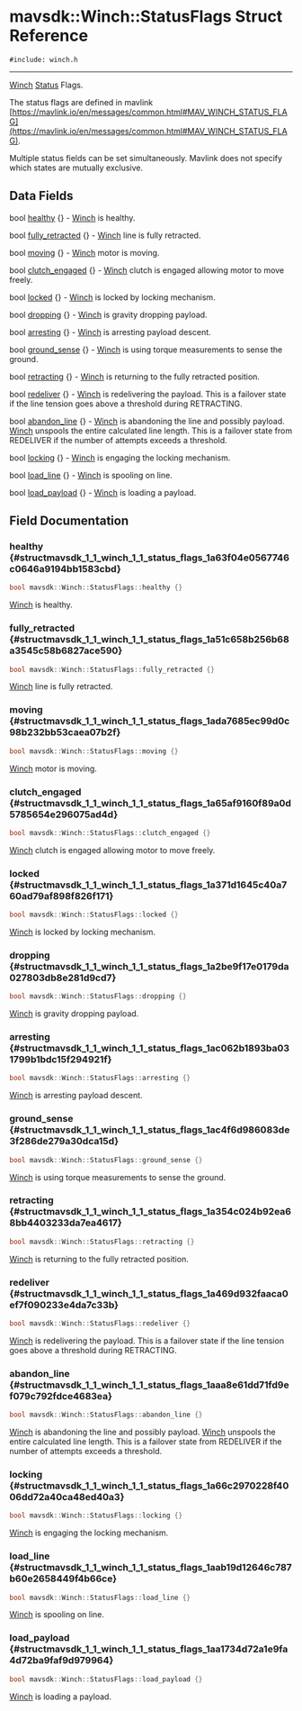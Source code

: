 # mavsdk::Winch::StatusFlags Struct Reference
`#include: winch.h`

----


[Winch](classmavsdk_1_1_winch.md) [Status](structmavsdk_1_1_winch_1_1_status.md) Flags. 


The status flags are defined in mavlink [https://mavlink.io/en/messages/common.html#MAV_WINCH_STATUS_FLAG](https://mavlink.io/en/messages/common.html#MAV_WINCH_STATUS_FLAG).


Multiple status fields can be set simultaneously. Mavlink does not specify which states are mutually exclusive. 


## Data Fields


bool [healthy](#structmavsdk_1_1_winch_1_1_status_flags_1a63f04e0567746c0646a9194bb1583cbd) {} - [Winch](classmavsdk_1_1_winch.md) is healthy.

bool [fully_retracted](#structmavsdk_1_1_winch_1_1_status_flags_1a51c658b256b68a3545c58b6827ace590) {} - [Winch](classmavsdk_1_1_winch.md) line is fully retracted.

bool [moving](#structmavsdk_1_1_winch_1_1_status_flags_1ada7685ec99d0c98b232bb53caea07b2f) {} - [Winch](classmavsdk_1_1_winch.md) motor is moving.

bool [clutch_engaged](#structmavsdk_1_1_winch_1_1_status_flags_1a65af9160f89a0d5785654e296075ad4d) {} - [Winch](classmavsdk_1_1_winch.md) clutch is engaged allowing motor to move freely.

bool [locked](#structmavsdk_1_1_winch_1_1_status_flags_1a371d1645c40a760ad79af898f826f171) {} - [Winch](classmavsdk_1_1_winch.md) is locked by locking mechanism.

bool [dropping](#structmavsdk_1_1_winch_1_1_status_flags_1a2be9f17e0179da027803db8e281d9cd7) {} - [Winch](classmavsdk_1_1_winch.md) is gravity dropping payload.

bool [arresting](#structmavsdk_1_1_winch_1_1_status_flags_1ac062b1893ba031799b1bdc15f294921f) {} - [Winch](classmavsdk_1_1_winch.md) is arresting payload descent.

bool [ground_sense](#structmavsdk_1_1_winch_1_1_status_flags_1ac4f6d986083de3f286de279a30dca15d) {} - [Winch](classmavsdk_1_1_winch.md) is using torque measurements to sense the ground.

bool [retracting](#structmavsdk_1_1_winch_1_1_status_flags_1a354c024b92ea68bb4403233da7ea4617) {} - [Winch](classmavsdk_1_1_winch.md) is returning to the fully retracted position.

bool [redeliver](#structmavsdk_1_1_winch_1_1_status_flags_1a469d932faaca0ef7f090233e4da7c33b) {} - [Winch](classmavsdk_1_1_winch.md) is redelivering the payload. This is a failover state if the line tension goes above a threshold during RETRACTING.

bool [abandon_line](#structmavsdk_1_1_winch_1_1_status_flags_1aaa8e61dd71fd9ef079c792fdce4683ea) {} - [Winch](classmavsdk_1_1_winch.md) is abandoning the line and possibly payload. [Winch](classmavsdk_1_1_winch.md) unspools the entire calculated line length. This is a failover state from REDELIVER if the number of attempts exceeds a threshold.

bool [locking](#structmavsdk_1_1_winch_1_1_status_flags_1a66c2970228f4006dd72a40ca48ed40a3) {} - [Winch](classmavsdk_1_1_winch.md) is engaging the locking mechanism.

bool [load_line](#structmavsdk_1_1_winch_1_1_status_flags_1aab19d12646c787b60e2658449f4b66ce) {} - [Winch](classmavsdk_1_1_winch.md) is spooling on line.

bool [load_payload](#structmavsdk_1_1_winch_1_1_status_flags_1aa1734d72a1e9fa4d72ba9faf9d979964) {} - [Winch](classmavsdk_1_1_winch.md) is loading a payload.


## Field Documentation


### healthy {#structmavsdk_1_1_winch_1_1_status_flags_1a63f04e0567746c0646a9194bb1583cbd}

```cpp
bool mavsdk::Winch::StatusFlags::healthy {}
```


[Winch](classmavsdk_1_1_winch.md) is healthy.


### fully_retracted {#structmavsdk_1_1_winch_1_1_status_flags_1a51c658b256b68a3545c58b6827ace590}

```cpp
bool mavsdk::Winch::StatusFlags::fully_retracted {}
```


[Winch](classmavsdk_1_1_winch.md) line is fully retracted.


### moving {#structmavsdk_1_1_winch_1_1_status_flags_1ada7685ec99d0c98b232bb53caea07b2f}

```cpp
bool mavsdk::Winch::StatusFlags::moving {}
```


[Winch](classmavsdk_1_1_winch.md) motor is moving.


### clutch_engaged {#structmavsdk_1_1_winch_1_1_status_flags_1a65af9160f89a0d5785654e296075ad4d}

```cpp
bool mavsdk::Winch::StatusFlags::clutch_engaged {}
```


[Winch](classmavsdk_1_1_winch.md) clutch is engaged allowing motor to move freely.


### locked {#structmavsdk_1_1_winch_1_1_status_flags_1a371d1645c40a760ad79af898f826f171}

```cpp
bool mavsdk::Winch::StatusFlags::locked {}
```


[Winch](classmavsdk_1_1_winch.md) is locked by locking mechanism.


### dropping {#structmavsdk_1_1_winch_1_1_status_flags_1a2be9f17e0179da027803db8e281d9cd7}

```cpp
bool mavsdk::Winch::StatusFlags::dropping {}
```


[Winch](classmavsdk_1_1_winch.md) is gravity dropping payload.


### arresting {#structmavsdk_1_1_winch_1_1_status_flags_1ac062b1893ba031799b1bdc15f294921f}

```cpp
bool mavsdk::Winch::StatusFlags::arresting {}
```


[Winch](classmavsdk_1_1_winch.md) is arresting payload descent.


### ground_sense {#structmavsdk_1_1_winch_1_1_status_flags_1ac4f6d986083de3f286de279a30dca15d}

```cpp
bool mavsdk::Winch::StatusFlags::ground_sense {}
```


[Winch](classmavsdk_1_1_winch.md) is using torque measurements to sense the ground.


### retracting {#structmavsdk_1_1_winch_1_1_status_flags_1a354c024b92ea68bb4403233da7ea4617}

```cpp
bool mavsdk::Winch::StatusFlags::retracting {}
```


[Winch](classmavsdk_1_1_winch.md) is returning to the fully retracted position.


### redeliver {#structmavsdk_1_1_winch_1_1_status_flags_1a469d932faaca0ef7f090233e4da7c33b}

```cpp
bool mavsdk::Winch::StatusFlags::redeliver {}
```


[Winch](classmavsdk_1_1_winch.md) is redelivering the payload. This is a failover state if the line tension goes above a threshold during RETRACTING.


### abandon_line {#structmavsdk_1_1_winch_1_1_status_flags_1aaa8e61dd71fd9ef079c792fdce4683ea}

```cpp
bool mavsdk::Winch::StatusFlags::abandon_line {}
```


[Winch](classmavsdk_1_1_winch.md) is abandoning the line and possibly payload. [Winch](classmavsdk_1_1_winch.md) unspools the entire calculated line length. This is a failover state from REDELIVER if the number of attempts exceeds a threshold.


### locking {#structmavsdk_1_1_winch_1_1_status_flags_1a66c2970228f4006dd72a40ca48ed40a3}

```cpp
bool mavsdk::Winch::StatusFlags::locking {}
```


[Winch](classmavsdk_1_1_winch.md) is engaging the locking mechanism.


### load_line {#structmavsdk_1_1_winch_1_1_status_flags_1aab19d12646c787b60e2658449f4b66ce}

```cpp
bool mavsdk::Winch::StatusFlags::load_line {}
```


[Winch](classmavsdk_1_1_winch.md) is spooling on line.


### load_payload {#structmavsdk_1_1_winch_1_1_status_flags_1aa1734d72a1e9fa4d72ba9faf9d979964}

```cpp
bool mavsdk::Winch::StatusFlags::load_payload {}
```


[Winch](classmavsdk_1_1_winch.md) is loading a payload.

